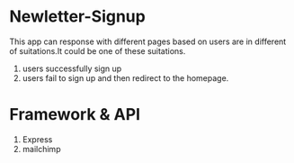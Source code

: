 # Newletter-Signup

This app can response with different pages based on users are in different of suitations.It could be one of these suitations. 
1) users successfully sign up
2) users fail to sign up and then redirect to the homepage.

# Framework & API
1) Express 
2) mailchimp


